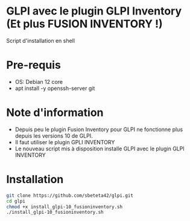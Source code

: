 # GLPI avec le plugin GLPI Inventory (Et plus FUSION INVENTORY !)
Script d'installation en shell

# Pre-requis
- OS: Debian 12 core
- apt install -y openssh-server git

# Note d'information
- Depuis peu le plugin Fusion Inventory pour GLPI ne fonctionne plus depuis les versions 10 de GLPI.
- Il faut utiliser le plugin GPLI INVENTORY
- Le nouveau script mis à disposition installe GLPI avec le plugin GLPI INVENTORY 

# Installation
```bash
git clone https://github.com/sbeteta42/glpi.git
cd glpi
chmod +x install_glpi-10_fusioninventory.sh
./install_glpi-10_fusioninventory.sh
